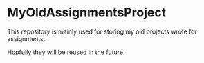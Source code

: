# MyOldAssignmentsProject
This repository is mainly used for storing my old projects wrote for assignments.

Hopfully they will be reused in the future
